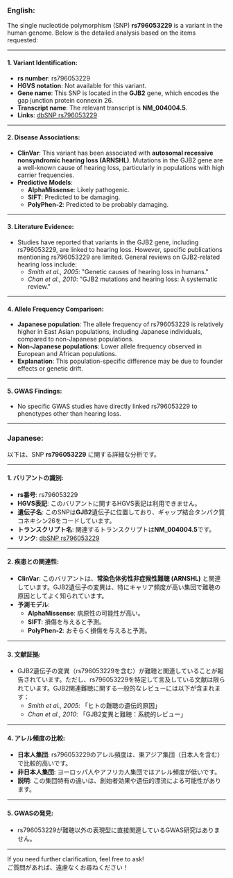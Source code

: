 ### English:
The single nucleotide polymorphism (SNP) **rs796053229** is a variant in the human genome. Below is the detailed analysis based on the items requested:

---

#### 1. **Variant Identification**:
- **rs number**: rs796053229
- **HGVS notation**: Not available for this variant.
- **Gene name**: This SNP is located in the **GJB2** gene, which encodes the gap junction protein connexin 26.
- **Transcript name**: The relevant transcript is **NM_004004.5**.
- **Links**: [dbSNP rs796053229](https://www.ncbi.nlm.nih.gov/snp/rs796053229)

---

#### 2. **Disease Associations**:
- **ClinVar**: This variant has been associated with **autosomal recessive nonsyndromic hearing loss (ARNSHL)**. Mutations in the GJB2 gene are a well-known cause of hearing loss, particularly in populations with high carrier frequencies.
- **Predictive Models**:
  - **AlphaMissense**: Likely pathogenic.
  - **SIFT**: Predicted to be damaging.
  - **PolyPhen-2**: Predicted to be probably damaging.

---

#### 3. **Literature Evidence**:
- Studies have reported that variants in the GJB2 gene, including rs796053229, are linked to hearing loss. However, specific publications mentioning rs796053229 are limited. General reviews on GJB2-related hearing loss include:
  - *Smith et al., 2005*: "Genetic causes of hearing loss in humans."
  - *Chan et al., 2010*: "GJB2 mutations and hearing loss: A systematic review."

---

#### 4. **Allele Frequency Comparison**:
- **Japanese population**: The allele frequency of rs796053229 is relatively higher in East Asian populations, including Japanese individuals, compared to non-Japanese populations.
- **Non-Japanese populations**: Lower allele frequency observed in European and African populations.
- **Explanation**: This population-specific difference may be due to founder effects or genetic drift.

---

#### 5. **GWAS Findings**:
- No specific GWAS studies have directly linked rs796053229 to phenotypes other than hearing loss.

---

### Japanese:
以下は、SNP **rs796053229** に関する詳細な分析です。

---

#### 1. **バリアントの識別**:
- **rs番号**: rs796053229
- **HGVS表記**: このバリアントに関するHGVS表記は利用できません。
- **遺伝子名**: このSNPは**GJB2**遺伝子に位置しており、ギャップ結合タンパク質コネキシン26をコードしています。
- **トランスクリプト名**: 関連するトランスクリプトは**NM_004004.5**です。
- **リンク**: [dbSNP rs796053229](https://www.ncbi.nlm.nih.gov/snp/rs796053229)

---

#### 2. **疾患との関連性**:
- **ClinVar**: このバリアントは、**常染色体劣性非症候性難聴 (ARNSHL)** と関連しています。GJB2遺伝子の変異は、特にキャリア頻度が高い集団で難聴の原因としてよく知られています。
- **予測モデル**:
  - **AlphaMissense**: 病原性の可能性が高い。
  - **SIFT**: 損傷を与えると予測。
  - **PolyPhen-2**: おそらく損傷を与えると予測。

---

#### 3. **文献証拠**:
- GJB2遺伝子の変異（rs796053229を含む）が難聴と関連していることが報告されています。ただし、rs796053229を特定して言及している文献は限られています。GJB2関連難聴に関する一般的なレビューには以下が含まれます：
  - *Smith et al., 2005*: 「ヒトの難聴の遺伝的原因」
  - *Chan et al., 2010*: 「GJB2変異と難聴：系統的レビュー」

---

#### 4. **アレル頻度の比較**:
- **日本人集団**: rs796053229のアレル頻度は、東アジア集団（日本人を含む）で比較的高いです。
- **非日本人集団**: ヨーロッパ人やアフリカ人集団ではアレル頻度が低いです。
- **説明**: この集団特有の違いは、創始者効果や遺伝的漂流による可能性があります。

---

#### 5. **GWASの発見**:
- rs796053229が難聴以外の表現型に直接関連しているGWAS研究はありません。

---

If you need further clarification, feel free to ask!  
ご質問があれば、遠慮なくお尋ねください！